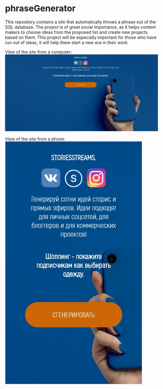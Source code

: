 ﻿# phraseGenerator

This repository contains a site that automatically throws a phrase out of the SQL database. The project is of great social importance, as it helps content makers to choose ideas from the proposed list and create new projects based on them. This project will be especially important for those who have run out of ideas, it will help them start a new era in their work.

View of the site from a computer:
![Image alt](https://github.com/Kreagentle/phraseGenerator/raw/main/images/image2.jpg)


View of the site from a phone:
![Image alt](images/image1.jpg)
